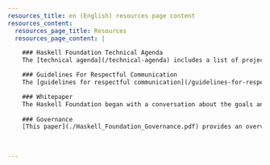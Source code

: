 ```yaml
---
resources_title: en (English) resources page content
resources_content:
  resources_page_title: Resources
  resources_page_content: |

    ### Haskell Foundation Technical Agenda
    The [technical agenda](/technical-agenda) includes a list of projects that we expect the HF to cultivate and support, depending on resources. This list is meant to be suggestive, not definitive: as the HF continues to mature, we may find that other technical projects become more important than what is listed below. In particular, we expect the HF to support a function where we can collect feedback (encompassing instruments like surveys, interviews, and user studies), and then we hope to use that feedback to inform our technical priorities.

    ### Guidelines For Respectful Communication
    The [guidelines for respectful communication](/guidelines-for-respectful-communication) guide how the we aim to comport ourselves and act with respect in the community. We do not seek to impose these guidelines on members of the Haskell community generally. Rather it is a signal that we seek high standards of discourse in the Haskell community, and are willing to publicly hold ourselves to that standard, in the hope that others may voluntarily follow suit.

    ### Whitepaper
    The Haskell Foundation began with a conversation about the goals and and context for HF that changed as the conversation grew ever wider. As we resolved to launch HF [this whitepaper](./Haskell_Foundation_Whitepaper.pdf) is a snapshot of that conversation. 
   
    ### Governance
    [This paper](./Haskell_Foundation_Governance.pdf) provides an overview of how we expect the Board to operate and its near term work and agenda.
   
   

---
```

